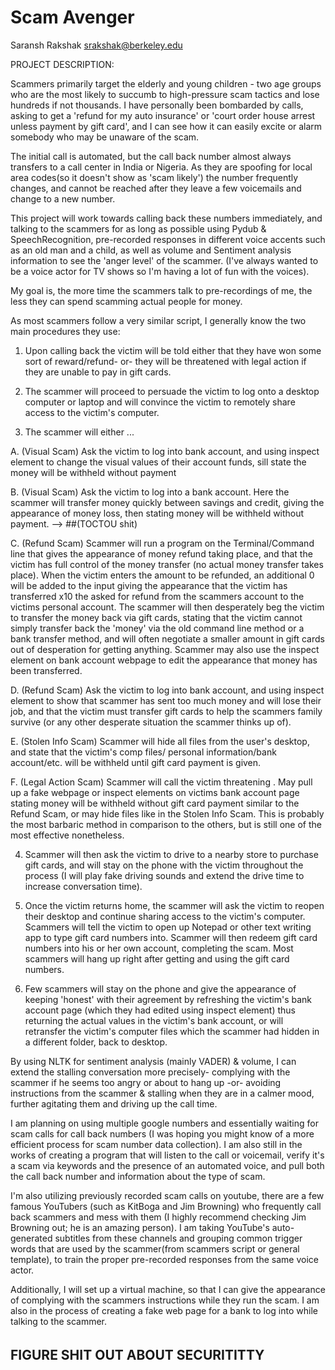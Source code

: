# Scam Avenger
Saransh Rakshak
srakshak@berkeley.edu


PROJECT DESCRIPTION:

Scammers primarily target the elderly and young children - two age groups who are the most likely to succumb to high-pressure scam tactics and lose hundreds if not thousands. I have personally been bombarded by calls, asking to get a 'refund for my auto insurance' or 'court order house arrest unless payment by gift card', and I can see how it can easily excite or alarm somebody who may be unaware of the scam. 

The initial call is automated, but the call back number almost always transfers to a call center in India or Nigeria. As they are spoofing for local area codes(so it doesn't show as 'scam likely') the number frequently changes, and cannot be reached after they leave a few voicemails and change to a new number.

This project will work towards calling back these numbers immediately, and talking to the scammers for as long as possible using Pydub & SpeechRecognition, pre-recorded responses in different voice accents such as an old man and a child, as well as volume and Sentiment analysis information to see the 'anger level' of the scammer. (I've always wanted to be a voice actor for TV shows so I'm having a lot of fun with the voices).

My goal is, the more time the scammers talk to pre-recordings of me, the less they can spend scamming actual people for money.


As most scammers follow a very similar script, I generally know the two main procedures they use:

1) Upon calling back the victim will be told either that they have won some sort of reward/refund- or- they will be threatened with legal action if they are unable to pay in gift cards. 

2) The scammer will proceed to persuade the victim to log onto a desktop computer or laptop and will convince the victim to remotely share access to the victim's computer.

3) The scammer will either ...

A. (Visual Scam) Ask the victim to log into bank account, and using inspect element to change the visual values of their account funds, sill state the money will be withheld without payment

B. (Visual Scam) Ask the victim to log into a bank account. Here the scammer will transfer money quickly between savings and credit, giving the appearance of money loss, then stating money will be withheld without payment. --> ##(TOCTOU shit)

C. (Refund Scam) Scammer will run a program on the Terminal/Command line that gives the appearance of money refund taking place, and that the victim has full control of the money transfer (no actual money transfer takes place). When the victim enters the amount to be refunded, an additional 0 will be added to the input giving the appearance that the victim has transferred x10 the asked for refund from the scammers account to the victims personal account. The scammer will then desperately beg the victim to transfer the money back via gift cards, stating that the victim cannot simply transfer back the 'money' via the old command line method or a bank transfer method, and will often negotiate a smaller amount in gift cards out of desperation for getting anything. Scammer may also use the inspect element on bank account webpage to edit the appearance that money has been transferred.

D. (Refund Scam) Ask the victim to log into bank account, and using inspect element to show that scammer has sent too much money and will lose their job, and that the victim must transfer gift cards to help the scammers family survive (or any other desperate situation the scammer thinks up of).  

E. (Stolen Info Scam) Scammer will hide all files from the user's desktop, and state that the victim's comp files/ personal information/bank account/etc. will be withheld until gift card payment is given. 

F. (Legal Action Scam) Scammer will call the victim threatening . May pull up a fake webpage or inspect elements on victims bank account page stating money will be withheld without gift card payment similar to the Refund Scam, or may hide files like in the Stolen Info Scam. This is probably the most barbaric method in comparison to the others, but is still one of the most effective nonetheless. 

4) Scammer will then ask the victim to drive to a nearby store to purchase gift cards, and will stay on the phone with the victim throughout the process (I will play fake driving sounds and extend the drive time to increase conversation time).

5) Once the victim returns home, the scammer will ask the victim to reopen their desktop and continue sharing access to the victim's computer. Scammers will tell the victim to open up Notepad or other text writing app to type gift card numbers into. Scammer will then redeem gift card numbers into his or her own account, completing the scam. Most scammers will hang up right after getting and using the gift card numbers.

6) Few scammers will stay on the phone and give the appearance of keeping 'honest' with their agreement by refreshing the victim's bank account page (which they had edited using inspect element) thus returning the actual values in the victim's bank account, or will retransfer the victim's computer files which the scammer had hidden in a different folder, back to desktop.




By using NLTK for sentiment analysis (mainly VADER) & volume, I can extend the stalling conversation more precisely- complying with the scammer if he seems too angry or about to hang up -or- avoiding instructions from the scammer & stalling when they are in a calmer mood, further agitating them and driving up the call time.

I am planning on using multiple google numbers and essentially waiting for scam calls for call back numbers (I was hoping you might know of a more efficient process for scam number data collection). I am also still in the works of creating a program that will listen to the call or voicemail, verify it's a scam via keywords and the presence of an automated voice, and pull both the call back number and information about the type of scam.

I'm also utilizing previously recorded scam calls on youtube, there are a few famous YouTubers (such as KitBoga and Jim Browning) who frequently call back scammers and mess with them (I highly recommend checking Jim Browning out; he is an amazing person). I am taking YouTube's auto-generated subtitles from these channels and grouping common trigger words that are used by the scammer(from scammers script or general template), to train the proper pre-recorded responses from the same voice actor. 

Additionally, I will set up a virtual machine, so that I can give the appearance of complying with the scammers instructions while they run the scam. I am also in the process of creating a fake web page for a bank to log into while talking to the scammer. 



######
## FIGURE SHIT OUT ABOUT SECURITITTY
#



